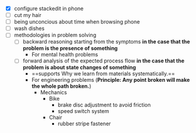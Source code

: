 - [x] configure stackedit in phone
- [ ] cut my hair
- [ ] being unconcious about time when browsing phone
- [ ] wash dishes
- [ ] methodologies in problem solving
  - [ ] backward reasoning starting from the symptoms **in the case that the problem is the presence of something**
    - For mental health problems 
  - [ ] forward analysis of the expected process flow **in the case that the problem is about state changes of something** 
    - ==supports Why we learn from materials systematically.== 
    - For engineering problems (**Principle: Any point broken will make the whole path broken.**)
      - Mechanics
        - Bike
          - brake disc adjustment to avoid friction
          - speed switch system 
        - Chair
          - rubber stripe fastener 
<!--stackedit_data:
eyJoaXN0b3J5IjpbLTEyMTg3NTQ4MjksLTYxNjg2NTU1N119
-->